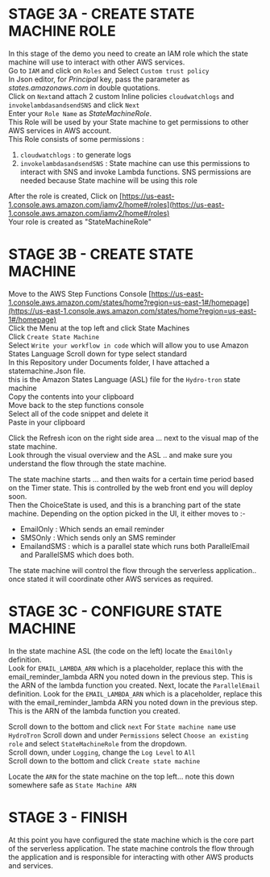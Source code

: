 # STAGE 3A - CREATE STATE MACHINE ROLE
In this stage of the demo you need to create an IAM role which the state machine will use to interact with other AWS services.<br />
Go to `IAM` and click on `Roles` and Select `Custom trust policy`<br />
In Json editor, for *Principal* key, pass the parameter as *states.amazonaws.com*
in double quotations.<br />
Click on `Next`and attach 2 custom Inline policies `cloudwatchlogs` and `invokelambdasandsendSNS` and click `Next`<br />
Enter your `Role Name` as *StateMachineRole*.<br />
This Role will be used by your State machine to get permissions to other AWS services in AWS account.<br />
This Role consists of some permissions :
1) `cloudwatchlogs` : to generate logs
2) `invokelambdasandsendSNS` : State machine can use this permissions to interact with SNS and invoke Lambda functions.
SNS permissions are needed because State machine will be using this role<br />

After the role is created, Click on [https://us-east-1.console.aws.amazon.com/iamv2/home#/roles](https://us-east-1.console.aws.amazon.com/iamv2/home#/roles)<br />
Your role is created as "StateMachineRole"<br />

# STAGE 3B - CREATE STATE MACHINE
Move to the AWS Step Functions Console [https://us-east-1.console.aws.amazon.com/states/home?region=us-east-1#/homepage](https://us-east-1.console.aws.amazon.com/states/home?region=us-east-1#/homepage)<br />
Click the Menu at the top left and click State Machines<br />
Click `Create State Machine`<br />
Select `Write your workflow in code` which will allow you to use Amazon States Language
Scroll down for type select standard<br />
In this Repository under Documents folder, I have attached a statemachine.Json file.<br /> 
this is the Amazon States Language (ASL) file for the `Hydro-tron` state machine<br />
Copy the contents into your clipboard<br />
Move back to the step functions console<br />
Select all of the code snippet and delete it<br />
Paste in your clipboard<br />

Click the Refresh icon on the right side area ... next to the visual map of the state machine.<br />
Look through the visual overview and the ASL .. and make sure you understand the flow through the state machine.<br />

The state machine starts ... and then waits for a certain time period based on the Timer state. This is controlled by the web front end you will deploy soon.<br />
Then the ChoiceState is used, and this is a branching part of the state machine. Depending on the option picked in the UI, it either moves to :-<br />
* EmailOnly : Which sends an email reminder
* SMSOnly : Which sends only an SMS reminder
* EmailandSMS : which is a parallel state which runs both ParallelEmail and ParallelSMS which does both.

The state machine will control the flow through the serverless application.. once stated it will coordinate other AWS services as required.

# STAGE 3C - CONFIGURE STATE MACHINE
In the state machine ASL (the code on the left) locate the `EmailOnly` definition.<br />
Look for `EMAIL_LAMBDA_ARN` which is a placeholder, replace this with the email_reminder_lambda ARN you noted down in the previous step. This is the ARN of the lambda function you created. Next, locate the `ParallelEmail` definition.
Look for the `EMAIL_LAMBDA_ARN` which is a placeholder, replace this with the email_reminder_lambda ARN you noted down in the previous step. This is the ARN of the lambda function you created.

Scroll down to the bottom and click `next` For `State machine name` use `HydroTron`
Scroll down and under `Permissions` select `Choose an existing role` and select `StateMachineRole` from the dropdown.<br />
Scroll down, under `Logging`, change the `Log Level` to `All`<br />
Scroll down to the bottom and click `Create state machine`<br />

Locate the `ARN` for the state machine on the top left... note this down somewhere safe as `State Machine ARN`<br />

# STAGE 3 - FINISH
At this point you have configured the state machine which is the core part of the serverless application.
The state machine controls the flow through the application and is responsible for interacting with other AWS products and services.

